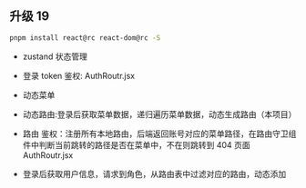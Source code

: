 ## 升级 19

```sh
pnpm install react@rc react-dom@rc -S
```

- zustand 状态管理
- 登录 token 鉴权: AuthRoutr.jsx
- 动态菜单
- 动态路由:登录后获取菜单数据，递归遍历菜单数据，动态生成路由（本项目）
- 路由 鉴权：注册所有本地路由，后端返回账号对应的菜单路径，在路由守卫组件中判断当前跳转的路径是否在菜单中，不在则跳转到 404 页面 AuthRoutr.jsx

- 登录后获取用户信息，请求到角色，从路由表中过滤对应的路由，动态添加
